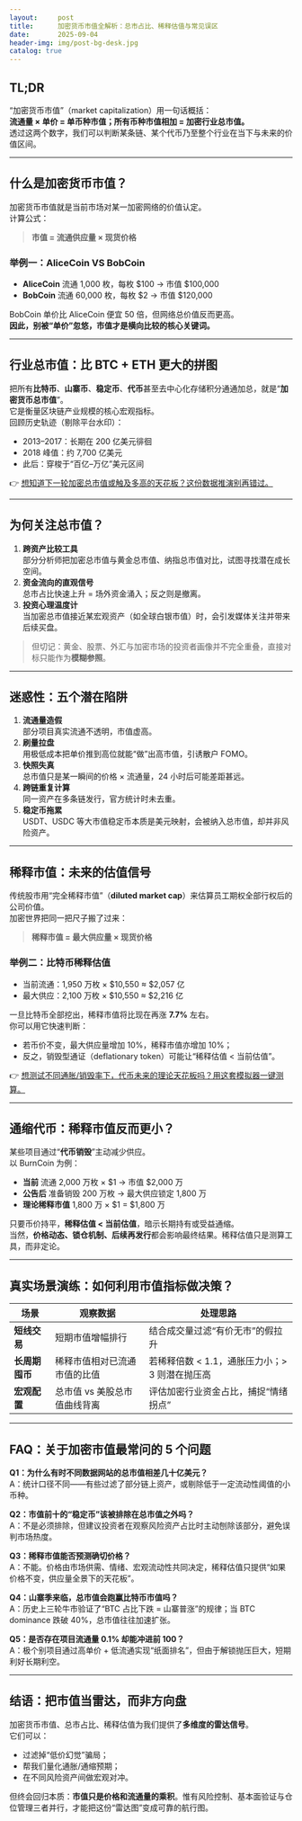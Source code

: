 ```yaml
---
layout:     post
title:      加密货币市值全解析：总市占比、稀释估值与常见误区
date:       2025-09-04
header-img: img/post-bg-desk.jpg
catalog: true
---
```


## TL;DR

“加密货币市值”（market capitalization）用一句话概括：  
**流通量 × 单价 = 单币种市值；所有币种市值相加 = 加密行业总市值。**  
透过这两个数字，我们可以判断某条链、某个代币乃至整个行业在当下与未来的价值区间。

---

## 什么是加密货币市值？

加密货币市值就是当前市场对某一加密网络的价值认定。  
计算公式：

> **市值 = 流通供应量 × 现货价格**

### 举例一：AliceCoin VS BobCoin  
- **AliceCoin** 流通 1,000 枚，每枚 $100 → 市值 $100,000  
- **BobCoin** 流通 60,000 枚，每枚 $2 → 市值 $120,000  

BobCoin 单价比 AliceCoin 便宜 50 倍，但网络总价值反而更高。  
**因此，别被“单价”忽悠，市值才是横向比较的核心关键词。**

---

## 行业总市值：比 BTC + ETH 更大的拼图

把所有**比特币**、**山寨币**、**稳定币**、**代币**甚至去中心化存储积分通通加总，就是“**加密货币总市值**”。  
它是衡量区块链产业规模的核心宏观指标。  
回顾历史轨迹（剔除平台水印）：  

- 2013–2017：长期在 200 亿美元徘徊  
- 2018 峰值：约 7,700 亿美元  
- 此后：穿梭于“百亿–万亿”美元区间  

👉 [想知道下一轮加密总市值或触及多高的天花板？这份数据推演别再错过。](https://okxdog.com/)

---

## 为何关注总市值？

1. **跨资产比较工具**  
   部分分析师把加密总市值与黄金总市值、纳指总市值对比，试图寻找潜在成长空间。  
2. **资金流向的直观信号**  
   总市占比快速上升 = 场外资金涌入；反之则是撤离。  
3. **投资心理温度计**  
   当加密总市值接近某宏观资产（如全球白银市值）时，会引发媒体关注并带来后续买盘。

> 但切记：黄金、股票、外汇与加密市场的投资者画像并不完全重叠，直接对标只能作为**模糊参照**。

---

## 迷惑性：五个潜在陷阱

1. **流通量造假**  
   部分项目真实流通不透明，市值虚高。  
2. **刷量拉盘**  
   用极低成本把单价推到高位就能“做”出高市值，引诱散户 FOMO。  
3. **快照失真**  
   总市值只是某一瞬间的价格 × 流通量，24 小时后可能差距甚远。  
4. **跨链重复计算**  
   同一资产在多条链发行，官方统计时未去重。  
5. **稳定币拖累**  
   USDT、USDC 等大市值稳定币本质是美元映射，会被纳入总市值，却并非风险资产。

---

## 稀释市值：未来的估值信号

传统股市用“完全稀释市值”（**diluted market cap**）来估算员工期权全部行权后的公司价值。  
加密世界把同一把尺子搬了过来：

> **稀释市值 = 最大供应量 × 现货价格**

### 举例二：比特币稀释估值  
- 当前流通：1,950 万枚 × $10,550 ≈ $2,057 亿  
- 最大供应：2,100 万枚 × $10,550 ≈ $2,216 亿  

一旦比特币全部挖出，稀释市值将比现在再涨 **7.7%** 左右。  
你可以用它快速判断：  
- 若币价不变，最大供应量增加 10%，稀释市值亦增加 10%；  
- 反之，销毁型通证（deflationary token）可能让“稀释估值 < 当前估值”。

👉 [想测试不同通胀/销毁率下，代币未来的理论天花板吗？用这套模拟器一键测算。](https://okxdog.com/)

---

## 通缩代币：稀释市值反而更小？

某些项目通过“**代币销毁**”主动减少供应。  
以 BurnCoin 为例：  
- **当前** 流通 2,000 万枚 × $1 → 市值 $2,000 万  
- **公告后** 准备销毁 200 万枚 → 最大供应锁定 1,800 万  
- **理论稀释市值** 1,800 万 × $1 = $1,800 万  

只要币价持平，**稀释估值 < 当前估值**，暗示长期持有或受益通缩。  
当然，**价格动态、锁仓机制、后续再发行**都会影响最终结果。稀释估值只是测算工具，而非定论。

---

## 真实场景演练：如何利用市值指标做决策？

| 场景 | 观察数据 | 处理思路 |
|---|---|---|
| **短线交易** | 短期市值增幅排行 | 结合成交量过滤“有价无市”的假拉升 |
| **长周期囤币** | 稀释市值相对已流通市值的比值 | 若稀释倍数 < 1.1，通胀压力小；> 3 则潜在抛压高 |
| **宏观配置** | 总市值 vs 美股总市值曲线背离 | 评估加密行业资金占比，捕捉“情绪拐点” |

---

## FAQ：关于加密市值最常问的 5 个问题

**Q1：为什么有时不同数据网站的总市值相差几十亿美元？**  
A：统计口径不同——有些过滤了部分链上资产，或剔除低于一定流动性阈值的小币种。

**Q2：市值前十的“稳定币”该被排除在总市值之外吗？**  
A：不是必须排除，但建议投资者在观察风险资产占比时主动刨除该部分，避免误判市场热度。

**Q3：稀释市值能否预测确切价格？**  
A：不能。价格由市场供需、情绪、宏观流动性共同决定，稀释估值只提供“如果价格不变，供应量全景下的天花板”。

**Q4：山寨季来临，总市值会跑赢比特币市值吗？**  
A：历史上三轮牛市验证了“BTC 占比下跌 = 山寨普涨”的规律；当 BTC dominance 跌破 40%，总市值往往加速扩张。

**Q5：是否存在项目流通量 0.1% 却能冲进前 100？**  
A：极个别项目通过高单价 + 低流通实现“纸面排名”，但由于解锁抛压巨大，短期利好长期利空。

---

## 结语：把市值当雷达，而非方向盘

加密货币市值、总市占比、稀释估值为我们提供了**多维度的雷达信号**。  
它们可以：

- 过滤掉“低价幻觉”骗局；  
- 帮我们量化通胀/通缩预期；  
- 在不同风险资产间做宏观对冲。  

但终会回归本质：**市值只是价格和流通量的乘积**。惟有风险控制、基本面验证与仓位管理三者并行，才能把这份“雷达图”变成可靠的航行图。